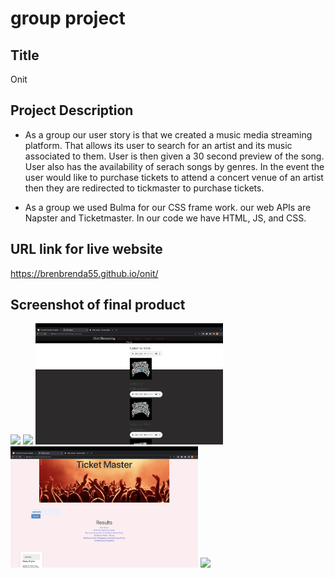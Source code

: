 # group project

## Title

Onit

## Project Description

* As a group our user story is that we created a music media streaming platform. That allows its user to search for an artist and its music associated to them. User is then given a 30 second preview of the song. User also has the availability of serach songs by genres. In the event the user would like to purchase tickets to attend a concert venue of an artist then they are redirected to tickmaster to purchase tickets.

* As a group we used Bulma for our CSS frame work. our web APIs are Napster and Ticketmaster. In our code we have HTML, JS, and CSS. 



## URL link for live website

https://brenbrenda55.github.io/onit/

## Screenshot of final product
<img  src = "./assets/images/albums.png" width="300" height="auto">

<img  src = "./assets/images/home.png" width="300" height="auto">

<img  src = "./assets/images/list.png" width="300" height="auto">

<img  src = "./assets/images/tmsearch.png" width="300" height="auto">

<img  src = "./assets/images/genres.png" width="300" height="auto">










